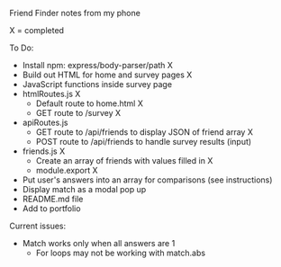 Friend Finder notes from my phone

X = completed

To Do:
- Install npm: express/body-parser/path X
- Build out HTML for home and survey pages X
- JavaScript functions inside survey page
- htmlRoutes.js X
    - Default route to home.html X
    - GET route to /survey X
- apiRoutes.js
    - GET route to /api/friends to display JSON of friend array X
    - POST route to /api/friends to handle survey results (input)
- friends.js X
    - Create an array of friends with values filled in X
    - module.export X
- Put user's answers into an array for comparisons (see instructions)
- Display match as a modal pop up
- README.md file
- Add to portfolio

Current issues:
- Match works only when all answers are 1
    - For loops may not be working with match.abs